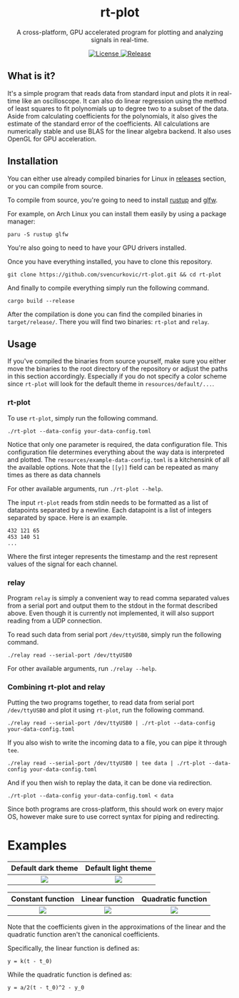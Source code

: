 
<div align="center">
    <h1>rt-plot</h1>
    <p>
    A cross-platform, GPU accelerated program for plotting and analyzing signals in real-time.
    <br>
</div>
<p align="center">
    <a href="https://github.com/svencurkovic/rt-plot/blob/master/LICENSE">
        <img alt="License" src="https://img.shields.io/badge/license-MIT-green">
    </a>
    <a href="https://github.com/svencurkovic/rt-plot/releases">
        <img alt="Release" src="https://img.shields.io/badge/release-0.1.0-blue">
    </a>
    <br>
</p>

## What is it?

It's a simple program that reads data from standard input and plots it in real-time like an oscilloscope. It can also do linear regression using the method of least squares to fit polynomials up to degree two to a subset of the data. Aside from calculating coefficients for the polynomials, it also gives the estimate of the standard error of the coefficients. All calculations are numerically stable and use BLAS for the linear algebra backend. It also uses OpenGL for GPU acceleration.

## Installation

You can either use already compiled binaries for Linux in [releases](https://github.com/svencurkovic/rt-plot/releases) section, or you can compile from source.

To compile from source, you're going to need to install [rustup](https://rustup.rs/) and [glfw](https://www.glfw.org/).

For example, on Arch Linux you can install them easily by using a package manager:

    paru -S rustup glfw
    
You're also going to need to have your GPU drivers installed.

Once you have everything installed, you have to clone this repository.

    git clone https://github.com/svencurkovic/rt-plot.git && cd rt-plot

And finally to compile everything simply run the following command.

    cargo build --release
    
After the compilation is done you can find the compiled binaries in `target/release/`. There you will find two binaries: `rt-plot` and `relay`.
    
## Usage

If you've compiled the binaries from source yourself, make sure you either move the binaries to the root directory of the repository or adjust the paths in this section accordingly. Especially if you do not specify a color scheme since `rt-plot` will look for the default theme in `resources/default/...`.

### rt-plot

To use `rt-plot`, simply run the following command.

    ./rt-plot --data-config your-data-config.toml
    
Notice that only one parameter is required, the data configuration file. This configuration file determines everything about the way data is interpreted and plotted. The `resources/example-data-config.toml` is a kitchensink of all the available options. Note that the `[[y]]` field can be repeated as many times as there as data channels

For other available arguments, run `./rt-plot --help`.

The input `rt-plot` reads from stdin needs to be formatted as a list of datapoints separated by a newline. Each datapoint is a list of integers separated by space. Here is an example.

    432 121 65
    453 140 51
    ...

Where the first integer represents the timestamp and the rest represent values of the signal for each channel.

### relay

Program `relay` is simply a convenient way to read comma separated values from a serial port and output them to the stdout in the format described above. Even though it is currently not implemented, it will also support reading from a UDP connection.

To read such data from serial port `/dev/ttyUSB0`, simply run the following command.

    ./relay read --serial-port /dev/ttyUSB0
    
For other available arguments, run `./relay --help`.

### Combining rt-plot and relay

Putting the two programs together, to read data from serial port `/dev/ttyUSB0` and plot it using `rt-plot`, run the following command.

    ./relay read --serial-port /dev/ttyUSB0 | ./rt-plot --data-config your-data-config.toml
    
If you also wish to write the incoming data to a file, you can pipe it through `tee`.

    ./relay read --serial-port /dev/ttyUSB0 | tee data | ./rt-plot --data-config your-data-config.toml
    
And if you then wish to replay the data, it can be done via redirection.

    ./rt-plot --data-config your-data-config.toml < data
    
Since both programs are cross-platform, this should work on every major OS, however make sure to use correct syntax for piping and redirecting.

# Examples

Default dark theme             |  Default light theme
:-------------------------:|:-------------------------:
![](https://raw.githubusercontent.com/svencurkovic/rt-plot/master/examples/dark.png)  |  ![](https://raw.githubusercontent.com/svencurkovic/rt-plot/master/examples/light.png)

Constant function             |  Linear function        |       Quadratic function
:-------------------------:|:-------------------------:|:-------------------------:
![](https://raw.githubusercontent.com/svencurkovic/rt-plot/master/examples/constant.png)  |  ![](https://raw.githubusercontent.com/svencurkovic/rt-plot/master/examples/linear.png) |  ![](https://raw.githubusercontent.com/svencurkovic/rt-plot/master/examples/quadratic.png)

Note that the coefficients given in the approximations of the linear and the quadratic function aren't the canonical coefficients.

Specifically, the linear function is defined as:
    
    y = k(t - t_0)
    
While the quadratic function is defined as:

    y = a/2(t - t_0)^2 - y_0
